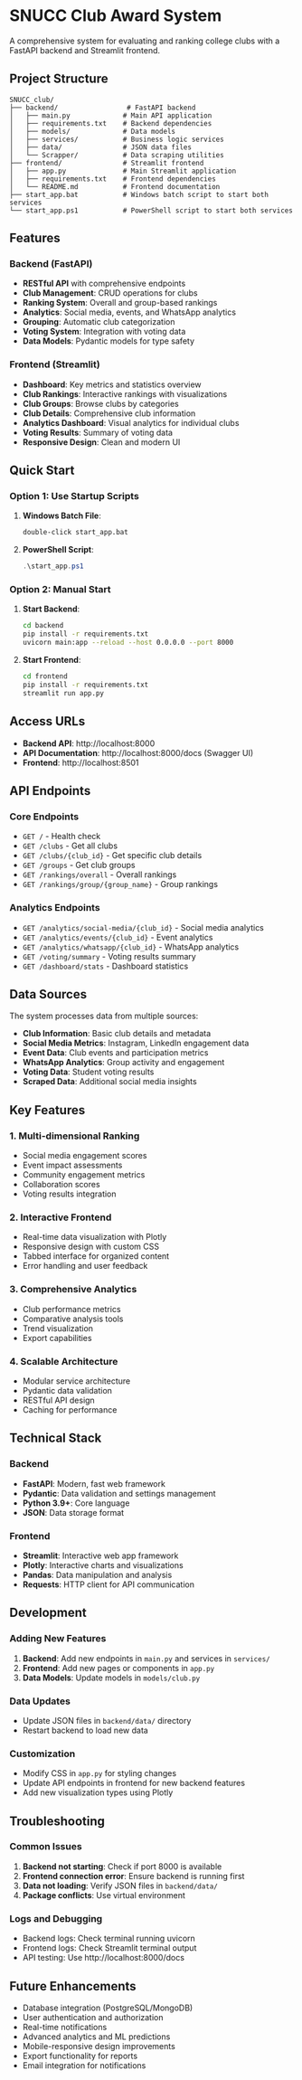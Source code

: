 # SNUCC Club Award System

A comprehensive system for evaluating and ranking college clubs with a FastAPI backend and Streamlit frontend.

## Project Structure

```
SNUCC_club/
├── backend/                 # FastAPI backend
│   ├── main.py             # Main API application
│   ├── requirements.txt    # Backend dependencies
│   ├── models/             # Data models
│   ├── services/           # Business logic services
│   ├── data/               # JSON data files
│   └── Scrapper/           # Data scraping utilities
├── frontend/               # Streamlit frontend
│   ├── app.py              # Main Streamlit application
│   ├── requirements.txt    # Frontend dependencies
│   └── README.md           # Frontend documentation
├── start_app.bat           # Windows batch script to start both services
└── start_app.ps1           # PowerShell script to start both services
```

## Features

### Backend (FastAPI)
- **RESTful API** with comprehensive endpoints
- **Club Management**: CRUD operations for clubs
- **Ranking System**: Overall and group-based rankings
- **Analytics**: Social media, events, and WhatsApp analytics
- **Grouping**: Automatic club categorization
- **Voting System**: Integration with voting data
- **Data Models**: Pydantic models for type safety

### Frontend (Streamlit)
- **Dashboard**: Key metrics and statistics overview
- **Club Rankings**: Interactive rankings with visualizations
- **Club Groups**: Browse clubs by categories
- **Club Details**: Comprehensive club information
- **Analytics Dashboard**: Visual analytics for individual clubs
- **Voting Results**: Summary of voting data
- **Responsive Design**: Clean and modern UI

## Quick Start

### Option 1: Use Startup Scripts
1. **Windows Batch File**:
   ```bash
   double-click start_app.bat
   ```

2. **PowerShell Script**:
   ```powershell
   .\start_app.ps1
   ```

### Option 2: Manual Start

1. **Start Backend**:
   ```bash
   cd backend
   pip install -r requirements.txt
   uvicorn main:app --reload --host 0.0.0.0 --port 8000
   ```

2. **Start Frontend**:
   ```bash
   cd frontend
   pip install -r requirements.txt
   streamlit run app.py
   ```

## Access URLs

- **Backend API**: http://localhost:8000
- **API Documentation**: http://localhost:8000/docs (Swagger UI)
- **Frontend**: http://localhost:8501

## API Endpoints

### Core Endpoints
- `GET /` - Health check
- `GET /clubs` - Get all clubs
- `GET /clubs/{club_id}` - Get specific club details
- `GET /groups` - Get club groups
- `GET /rankings/overall` - Overall rankings
- `GET /rankings/group/{group_name}` - Group rankings

### Analytics Endpoints
- `GET /analytics/social-media/{club_id}` - Social media analytics
- `GET /analytics/events/{club_id}` - Event analytics
- `GET /analytics/whatsapp/{club_id}` - WhatsApp analytics
- `GET /voting/summary` - Voting results summary
- `GET /dashboard/stats` - Dashboard statistics

## Data Sources

The system processes data from multiple sources:
- **Club Information**: Basic club details and metadata
- **Social Media Metrics**: Instagram, LinkedIn engagement data
- **Event Data**: Club events and participation metrics
- **WhatsApp Analytics**: Group activity and engagement
- **Voting Data**: Student voting results
- **Scraped Data**: Additional social media insights

## Key Features

### 1. Multi-dimensional Ranking
- Social media engagement scores
- Event impact assessments
- Community engagement metrics
- Collaboration scores
- Voting results integration

### 2. Interactive Frontend
- Real-time data visualization with Plotly
- Responsive design with custom CSS
- Tabbed interface for organized content
- Error handling and user feedback

### 3. Comprehensive Analytics
- Club performance metrics
- Comparative analysis tools
- Trend visualization
- Export capabilities

### 4. Scalable Architecture
- Modular service architecture
- Pydantic data validation
- RESTful API design
- Caching for performance

## Technical Stack

### Backend
- **FastAPI**: Modern, fast web framework
- **Pydantic**: Data validation and settings management
- **Python 3.9+**: Core language
- **JSON**: Data storage format

### Frontend
- **Streamlit**: Interactive web app framework
- **Plotly**: Interactive charts and visualizations
- **Pandas**: Data manipulation and analysis
- **Requests**: HTTP client for API communication

## Development

### Adding New Features
1. **Backend**: Add new endpoints in `main.py` and services in `services/`
2. **Frontend**: Add new pages or components in `app.py`
3. **Data Models**: Update models in `models/club.py`

### Data Updates
- Update JSON files in `backend/data/` directory
- Restart backend to load new data

### Customization
- Modify CSS in `app.py` for styling changes
- Update API endpoints in frontend for new backend features
- Add new visualization types using Plotly

## Troubleshooting

### Common Issues
1. **Backend not starting**: Check if port 8000 is available
2. **Frontend connection error**: Ensure backend is running first
3. **Data not loading**: Verify JSON files in `backend/data/`
4. **Package conflicts**: Use virtual environment

### Logs and Debugging
- Backend logs: Check terminal running uvicorn
- Frontend logs: Check Streamlit terminal output
- API testing: Use http://localhost:8000/docs

## Future Enhancements

- Database integration (PostgreSQL/MongoDB)
- User authentication and authorization
- Real-time notifications
- Advanced analytics and ML predictions
- Mobile-responsive design improvements
- Export functionality for reports
- Email integration for notifications
